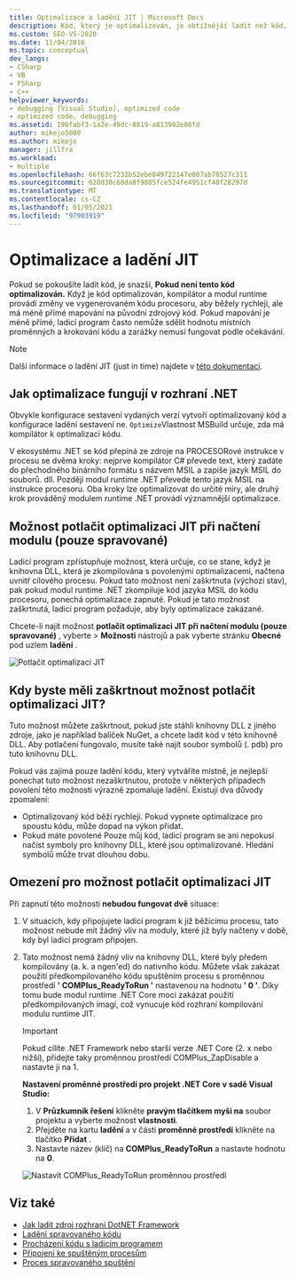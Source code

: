 ```yaml
---
title: Optimalizace a ladění JIT | Microsoft Docs
description: Kód, který je optimalizován, je obtížnější ladit než kód, který není. Přečtěte si o optimalizaci JIT a o tom, kdy a jak ji potlačit.
ms.custom: SEO-VS-2020
ms.date: 11/04/2016
ms.topic: conceptual
dev_langs:
- CSharp
- VB
- FSharp
- C++
helpviewer_keywords:
- debugging [Visual Studio], optimized code
- optimized code, debugging
ms.assetid: 19bfabf3-1a2e-49dc-8819-a813982e86fd
author: mikejo5000
ms.author: mikejo
manager: jillfra
ms.workload:
- multiple
ms.openlocfilehash: 66f63c7232b52ebe849722147e007ab70527c311
ms.sourcegitcommit: 620d30c60da8f9805fce524fe4951cf40f28297d
ms.translationtype: MT
ms.contentlocale: cs-CZ
ms.lasthandoff: 01/05/2021
ms.locfileid: "97903919"
---
```

# <a name="jit-optimization-and-debugging"></a>Optimalizace a ladění JIT
Pokud se pokoušíte ladit kód, je snazší, **Pokud není tento kód optimalizován.** Když je kód optimalizován, kompilátor a modul runtime provádí změny ve vygenerovaném kódu procesoru, aby běžely rychleji, ale má méně přímé mapování na původní zdrojový kód. Pokud mapování je méně přímé, ladicí program často nemůže sdělit hodnotu místních proměnných a krokování kódu a zarážky nemusí fungovat podle očekávání.

> [!NOTE]
> Další informace o ladění JIT (just in time) najdete v [této dokumentaci](../debugger/debug-using-the-just-in-time-debugger.md).

## <a name="how-optimizations-work-in-net"></a>Jak optimalizace fungují v rozhraní .NET 
Obvykle konfigurace sestavení vydaných verzí vytvoří optimalizovaný kód a konfigurace ladění sestavení ne. `Optimize`Vlastnost MSBuild určuje, zda má kompilátor k optimalizaci kódu.

V ekosystému .NET se kód přepíná ze zdroje na PROCESORové instrukce v procesu se dvěma kroky: nejprve kompilátor C# převede text, který zadáte do přechodného binárního formátu s názvem MSIL a zapíše jazyk MSIL do souborů. dll. Později modul runtime .NET převede tento jazyk MSIL na instrukce procesoru. Oba kroky lze optimalizovat do určité míry, ale druhý krok prováděný modulem runtime .NET provádí významnější optimalizace.

## <a name="the-suppress-jit-optimization-on-module-load-managed-only-option"></a>Možnost potlačit optimalizaci JIT při načtení modulu (pouze spravované)
Ladicí program zpřístupňuje možnost, která určuje, co se stane, když je knihovna DLL, která je zkompilována s povolenými optimalizacemi, načtena uvnitř cílového procesu. Pokud tato možnost není zaškrtnuta (výchozí stav), pak pokud modul runtime .NET zkompiluje kód jazyka MSIL do kódu procesoru, ponechá optimalizace zapnuté. Pokud je tato možnost zaškrtnutá, ladicí program požaduje, aby byly optimalizace zakázané.

Chcete-li najít možnost **potlačit optimalizaci JIT při načtení modulu (pouze spravované)** , vyberte   >  **Možnosti** nástrojů a pak vyberte stránku **Obecné** pod uzlem **ladění** .

![Potlačit optimalizaci JIT](../debugger/media/suppress-jit-tool-options.png "Potlačit optimalizaci JIT")

## <a name="when-should-you-check-the-suppress-jit-optimization-option"></a>Kdy byste měli zaškrtnout možnost potlačit optimalizaci JIT?
Tuto možnost můžete zaškrtnout, pokud jste stáhli knihovny DLL z jiného zdroje, jako je například balíček NuGet, a chcete ladit kód v této knihovně DLL. Aby potlačení fungovalo, musíte také najít soubor symbolů (. pdb) pro tuto knihovnu DLL.

Pokud vás zajímá pouze ladění kódu, který vytváříte místně, je nejlepší ponechat tuto možnost nezaškrtnutou, protože v některých případech povolení této možnosti výrazně zpomaluje ladění. Existují dva důvody zpomalení:

* Optimalizovaný kód běží rychleji. Pokud vypnete optimalizace pro spoustu kódu, může dopad na výkon přidat.
* Pokud máte povolené Pouze můj kód, ladicí program se ani nepokusí načíst symboly pro knihovny DLL, které jsou optimalizované. Hledání symbolů může trvat dlouhou dobu.

## <a name="limitations-of-the-suppress-jit-optimization-option"></a>Omezení pro možnost potlačit optimalizaci JIT 
Při zapnutí této možnosti **nebudou fungovat dvě** situace:

1. V situacích, kdy připojujete ladicí program k již běžícímu procesu, tato možnost nebude mít žádný vliv na moduly, které již byly načteny v době, kdy byl ladicí program připojen.
2. Tato možnost nemá žádný vliv na knihovny DLL, které byly předem kompilovány (a. k. a ngen'ed) do nativního kódu. Můžete však zakázat použití předkompilovaného kódu spuštěním procesu s proměnnou prostředí **' COMPlus_ReadyToRun '** nastavenou na hodnotu **' 0 '**. Díky tomu bude modul runtime .NET Core moci zakázat použití předkompilovaných imagí, což vynucuje kód rozhraní kompilování modulu runtime JIT. 

    > [!IMPORTANT]
    > Pokud cílíte .NET Framework nebo starší verze .NET Core (2. x nebo nižší), přidejte taky proměnnou prostředí COMPlus_ZapDisable a nastavte ji na 1.

    **Nastavení proměnné prostředí pro projekt .NET Core v sadě Visual Studio:**
    1. V **Průzkumník řešení** klikněte **pravým tlačítkem myši na** soubor projektu a vyberte možnost **vlastnosti**.
    2. Přejděte na kartu **ladění** a v části **proměnné prostředí** klikněte na tlačítko **Přidat** .
    3. Nastavte název (klíč) na **COMPlus_ReadyToRun** a nastavte hodnotu na **0**.

    ![Nastavit COMPlus_ReadyToRun proměnnou prostředí](../debugger/media/environment-variables-debug-menu.png "Nastavit COMPlus_ReadyToRun proměnnou prostředí")

## <a name="see-also"></a>Viz také
- [Jak ladit zdroj rozhraní DotNET Framework](../debugger/how-to-debug-dotnet-framework-source.md)
- [Ladění spravovaného kódu](../debugger/debugging-managed-code.md)
- [Procházení kódu s ladicím programem](../debugger/navigating-through-code-with-the-debugger.md)
- [Připojení ke spuštěným procesům](../debugger/attach-to-running-processes-with-the-visual-studio-debugger.md)
- [Proces spravovaného spuštění](/dotnet/standard/managed-execution-process)
